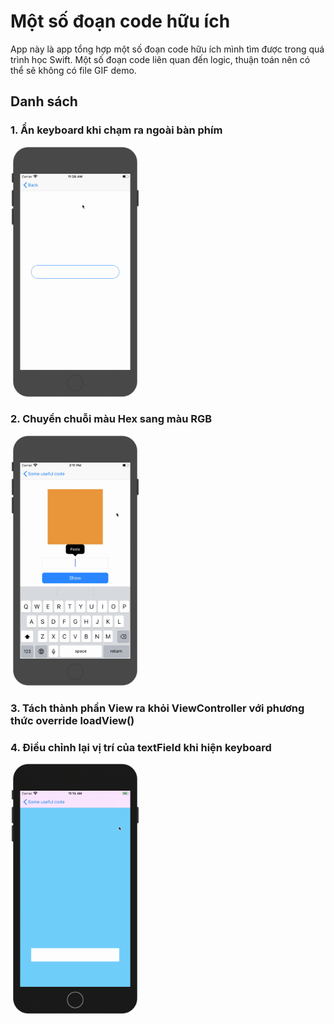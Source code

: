 #  Một số đoạn code hữu ích
App này là app tổng hợp một số đoạn code hữu ích mình tìm được trong quá trình học Swift. Một số đoạn code liên quan đến logic, thuận
toán nên có thể sẽ không có file GIF demo.

## Danh sách
### 1. Ẩn keyboard khi chạm ra ngoài bàn phím
<img src="HideKeyboard.gif" alt="drawing" width="207"/>

### 2. Chuyển chuỗi màu Hex sang màu RGB
<img src="HexColor.gif" alt="drawing" width="207"/>

### 3. Tách thành phần View ra khỏi ViewController với phương thức override loadView()

### 4. Điều chỉnh lại vị trí của textField khi hiện keyboard
<img src="AutoLayout.gif" alt="drawing" width="207"/>

